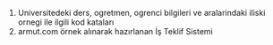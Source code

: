 1) Universitedeki ders, ogretmen, ogrenci bilgileri ve aralarindaki iliski ornegi ile ilgili kod kataları
2) armut.com örnek alınarak hazırlanan İş Teklif Sistemi
